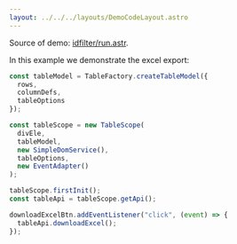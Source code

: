 ```yaml
---
layout: ../../../layouts/DemoCodeLayout.astro
---
```



Source of demo: [idfilter/run.astr](https://github.com/guiexperttable/ge-table/blob/main/apps/webpage-guiexpert/src/components/showcase/downloadexcel/run.astro).

In this example we demonstrate the excel export:


```ts
const tableModel = TableFactory.createTableModel({
  rows,
  columnDefs,
  tableOptions
});

const tableScope = new TableScope(
  divEle,
  tableModel,
  new SimpleDomService(),
  tableOptions,
  new EventAdapter()
);

tableScope.firstInit();
const tableApi = tableScope.getApi();

downloadExcelBtn.addEventListener("click", (event) => {
  tableApi.downloadExcel();
});
```